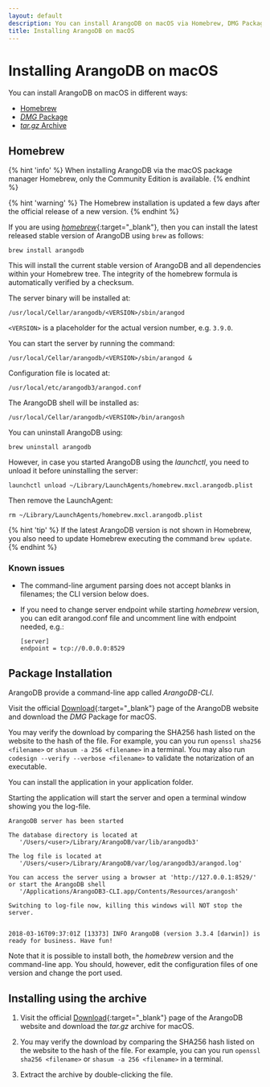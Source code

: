 ```yaml
---
layout: default
description: You can install ArangoDB on macOS via Homebrew, DMG Package or tar.gz Archive
title: Installing ArangoDB on macOS
---
```

Installing ArangoDB on macOS
============================

You can install ArangoDB on macOS in different ways:

- [Homebrew](#homebrew)
- [_DMG_ Package](#package-installation)
- [_tar.gz_ Archive](#installing-using-the-archive)

Homebrew
--------

{% hint 'info' %}
When installing ArangoDB via the macOS package manager Homebrew,
only the Community Edition is available.
{% endhint %}

{% hint 'warning' %}
The Homebrew installation is updated a few days after the
official release of a new version.
{% endhint %}

If you are using [_homebrew_](http://brew.sh/){:target="_blank"},
then you can install the latest released stable version of ArangoDB using `brew`
 as follows:

```
brew install arangodb
```

This will install the current stable version of ArangoDB and all
dependencies within your Homebrew tree. The integrity of the homebrew formula
is automatically verified by a checksum.


The server binary will be installed at:

```
/usr/local/Cellar/arangodb/<VERSION>/sbin/arangod
```

`<VERSION>` is a placeholder for the actual version number, e.g. `3.9.0`.

You can start the server by running the command:

```
/usr/local/Cellar/arangodb/<VERSION>/sbin/arangod &
```

Configuration file is located at:

```
/usr/local/etc/arangodb3/arangod.conf
```

The ArangoDB shell will be installed as:

```
/usr/local/Cellar/arangodb/<VERSION>/bin/arangosh
```

You can uninstall ArangoDB using:

```
brew uninstall arangodb
```

However, in case you started ArangoDB using the _launchctl_, you
need to unload it before uninstalling the server:

```
launchctl unload ~/Library/LaunchAgents/homebrew.mxcl.arangodb.plist
```

Then remove the LaunchAgent:

```
rm ~/Library/LaunchAgents/homebrew.mxcl.arangodb.plist
```

{% hint 'tip' %}
If the latest ArangoDB version is not shown in Homebrew, you
also need to update Homebrew executing the command `brew update`.
{% endhint %}

### Known issues

- The command-line argument parsing does not accept blanks in filenames; the CLI version below does.
- If you need to change server endpoint while starting _homebrew_ version, you can edit arangod.conf 
  file and uncomment line with endpoint needed, e.g.:
      
      [server]
      endpoint = tcp://0.0.0.0:8529

Package Installation
--------------------

ArangoDB provide a command-line app called *ArangoDB-CLI*.

Visit the official [Download](https://www.arangodb.com/download){:target="_blank"}
page of the ArangoDB website and download the *DMG* Package for macOS.

You may verify the download by comparing the SHA256 hash listed on the website
to the hash of the file. For example, you can you run `openssl sha256 <filename>`
or `shasum -a 256 <filename>` in a terminal. You may also run
`codesign --verify --verbose <filename>` to validate the notarization of an
executable.

You can install the application in your application folder.

Starting the application will start the server and open a terminal window
showing you the log-file.

    ArangoDB server has been started

    The database directory is located at
       '/Users/<user>/Library/ArangoDB/var/lib/arangodb3'

    The log file is located at
       '/Users/<user>/Library/ArangoDB/var/log/arangodb3/arangod.log'

    You can access the server using a browser at 'http://127.0.0.1:8529/'
    or start the ArangoDB shell
       '/Applications/ArangoDB3-CLI.app/Contents/Resources/arangosh'

    Switching to log-file now, killing this windows will NOT stop the server.


    2018-03-16T09:37:01Z [13373] INFO ArangoDB (version 3.3.4 [darwin]) is ready for business. Have fun!

Note that it is possible to install both, the _homebrew_ version and the command-line
app. You should, however, edit the configuration files of one version and change
the port used.

Installing using the archive
----------------------------

1. Visit the official [Download](https://www.arangodb.com/download){:target="_blank"}
   page of the ArangoDB website and download the _tar.gz_ archive for macOS.

2. You may verify the download by comparing the SHA256 hash listed on the website
   to the hash of the file. For example, you can you run `openssl sha256 <filename>`
   or `shasum -a 256 <filename>` in a terminal.

3. Extract the archive by double-clicking the file.
